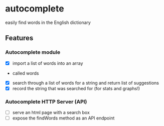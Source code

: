 # autocomplete
easily find words in the English dictionary

## Features

### Autocomplete module
+ [x]  import a list of words into an array
+ called words  
+ [x] search through a list of words for a string and return list of suggestions  
+ [x] record the string that was searched for (for stats and graphs!)

### Autocomplete HTTP Server (API)
+ [ ] serve an html page with a search box
+ [ ] expose the findWords method as an API endpoint
